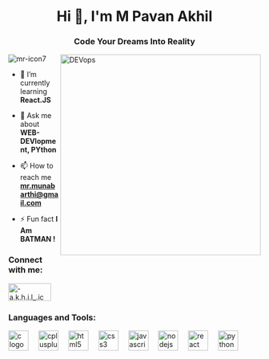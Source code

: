 <h1 align="center">Hi 👋, I'm M Pavan Akhil</h1>
<h3 align="center">Code Your Dreams Into Reality</h3>
<img src="https://www.wingstechsolutions.com/wp-content/uploads/2022/03/full-stack-development.gif" align="right" width="400" alt="DEVops" >

<p align="left"> <img src="https://komarev.com/ghpvc/?username=mr-icon7&label=Profile%20views&color=0e75b6&style=flat" alt="mr-icon7" /> </p>

- 🌱 I’m currently learning **React.JS**

- 💬 Ask me about **WEB-DEVlopment, PYthon**

- 📫 How to reach me **mr.munabarthi@gmail.com**

- ⚡ Fun fact **I Am BATMAN !**

<h3 align="left">Connect with me:</h3>
<p align="left">
<a href="https://instagram.com/-a.k.h.i.l_.ic" target="blank"><img align="center" src="https://img.shields.io/badge/Instagram-%23E4405F.svg?logo=Instagram&logoColor=white" alt="-a.k.h.i.l_.ic" height="35" width="85" /></a>
</p>

<h3 align="left">Languages and Tools:</h3>
<p align="left"> <div align="left">
  <img src="https://cdn.jsdelivr.net/gh/devicons/devicon/icons/c/c-original.svg" height="40" alt="c logo"  />
  <img width="12" />
  <img src="https://cdn.jsdelivr.net/gh/devicons/devicon/icons/cplusplus/cplusplus-original.svg" height="40" alt="cplusplus logo"  />
  <img width="12" />
  <img src="https://cdn.jsdelivr.net/gh/devicons/devicon/icons/html5/html5-original.svg" height="40" alt="html5 logo"  />
  <img width="12" />
  <img src="https://cdn.jsdelivr.net/gh/devicons/devicon/icons/css3/css3-original.svg" height="40" alt="css3 logo"  />
  <img width="12" />
  <img src="https://cdn.jsdelivr.net/gh/devicons/devicon/icons/javascript/javascript-original.svg" height="40" alt="javascript logo"  />
  <img width="12" />
  <img src="https://cdn.jsdelivr.net/gh/devicons/devicon/icons/nodejs/nodejs-original.svg" height="40" alt="nodejs logo"  />
  <img width="12" />
  <img src="https://cdn.jsdelivr.net/gh/devicons/devicon/icons/react/react-original.svg" height="40" alt="react logo"  />
  <img width="12" />
  <img src="https://cdn.jsdelivr.net/gh/devicons/devicon/icons/python/python-original.svg" height="40" alt="python logo"  />
</div>
 </p>



